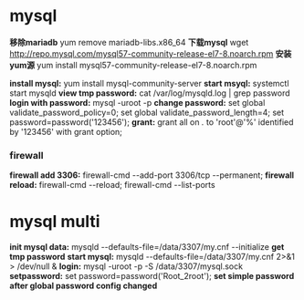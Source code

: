 # mysql
**移除mariadb** yum remove mariadb-libs.x86_64
**下载mysql** wget http://repo.mysql.com/mysql57-community-release-el7-8.noarch.rpm
**安装yum源** yum install mysql57-community-release-el7-8.noarch.rpm
 
 **install mysql:** yum install mysql-community-server
 **start msyql:** systemctl start mysqld
 **view tmp password:** cat /var/log/mysqld.log | grep password
 **login with password:** mysql -uroot -p 
 **change password:** set global validate_password_policy=0; set global validate_password_length=4; set password=password('123456');
 **grant:** grant all on *.* to 'root'@'%' identified by '123456' with grant option;
 
 ### firewall
**firewall add 3306:** firewall-cmd --add-port 3306/tcp --permanent; 
**firewall reload:** firewall-cmd --reload;  firewall-cmd --list-ports



# mysql multi
**init mysql data:** mysqld --defaults-file=/data/3307/my.cnf --initialize   **get tmp password**
**start mysql:**  mysqld --defaults-file=/data/3307/my.cnf  2>&1 > /dev/null &
**login:** mysql -uroot -p -S /data/3307/mysql.sock
**setpassword:** set password=password('Root_2root');  **set simple password after global password config changed**





